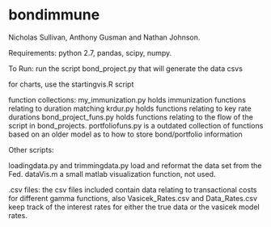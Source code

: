# bondimmune

Nicholas Sullivan, Anthony Gusman and Nathan Johnson.

Requirements: python 2.7, pandas, scipy, numpy.


To Run:
run the script bond_project.py that will generate the data csvs

for charts, use the startingvis.R script

function collections:
my_immunization.py holds immunization functions relating to duration matching
krdur.py holds functions relating to key rate durations
bond_project_funs.py holds functions relating to the flow of the script in bond_projects.
portfoliofuns.py is a outdated collection of functions based on an older model as to how to store bond/portfolio information

Other scripts:

loadingdata.py and trimmingdata.py load and reformat the data set from the Fed.
dataVis.m a small matlab visualization function, not used.

.csv files:
the csv files included contain data relating to transactional costs for different gamma functions, also Vasicek_Rates.csv and Data_Rates.csv keep track of the interest rates for either the true data or the vasicek model rates.




